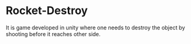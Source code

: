 # Rocket-Destroy
It is game developed in unity where one needs to destroy the object by shooting before it reaches other side.
